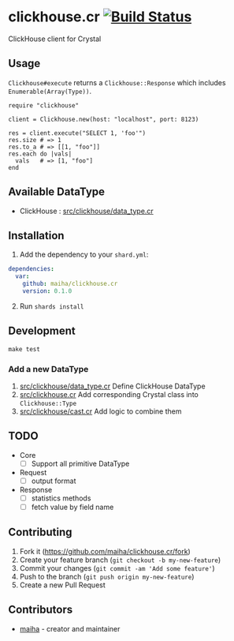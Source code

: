# clickhouse.cr [![Build Status](https://travis-ci.org/maiha/clickhouse.cr.svg?branch=master)](https://travis-ci.org/maiha/clickhouse.cr)

ClickHouse client for Crystal

## Usage

`Clickhouse#execute` returns a `Clickhouse::Response` which includes `Enumerable(Array(Type))`.

```crystal
require "clickhouse"

client = Clickhouse.new(host: "localhost", port: 8123)

res = client.execute("SELECT 1, 'foo'")
res.size # => 1
res.to_a # => [[1, "foo"]]
res.each do |vals|
  vals   # => [1, "foo"]
end
```

## Available DataType

- ClickHouse : [src/clickhouse/data_type.cr](./src/clickhouse/data_type.cr) 

## Installation

1. Add the dependency to your `shard.yml`:
```yaml
dependencies:
  var:
    github: maiha/clickhouse.cr
    version: 0.1.0
```
2. Run `shards install`

## Development

```shell
make test
```

### Add a new DataType

1. [src/clickhouse/data_type.cr](./src/clickhouse/data_type.cr) Define ClickHouse DataType
2. [src/clickhouse.cr](./src/clickhouse.cr) Add corresponding Crystal class into `Clickhouse::Type`
3. [src/clickhouse/cast.cr](./src/clickhouse/cast.cr) Add logic to combine them

## TODO

- Core
  - [ ] Support all primitive DataType
- Request
  - [ ] output format
- Response
  - [ ] statistics methods
  - [ ] fetch value by field name

## Contributing

1. Fork it (<https://github.com/maiha/clickhouse.cr/fork>)
2. Create your feature branch (`git checkout -b my-new-feature`)
3. Commit your changes (`git commit -am 'Add some feature'`)
4. Push to the branch (`git push origin my-new-feature`)
5. Create a new Pull Request

## Contributors

- [maiha](https://github.com/maiha) - creator and maintainer
